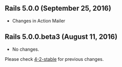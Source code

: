 ## Rails 5.0.0 (September 25, 2016) ##

*  Changes in Action Mailer


## Rails 5.0.0.beta3 (August 11, 2016) ##

*  No changes.

Please check [4-2-stable](https://github.com/rails/rails/blob/4-2-stable/actionmailer/CHANGELOG.md) for previous changes.
